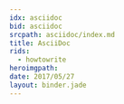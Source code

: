 ```yaml
---
idx: asciidoc
bid: asciidoc
srcpath: asciidoc/index.md
title: AsciiDoc
rids:
  - howtowrite
heroimgpath:
date: 2017/05/27
layout: binder.jade
---
```

